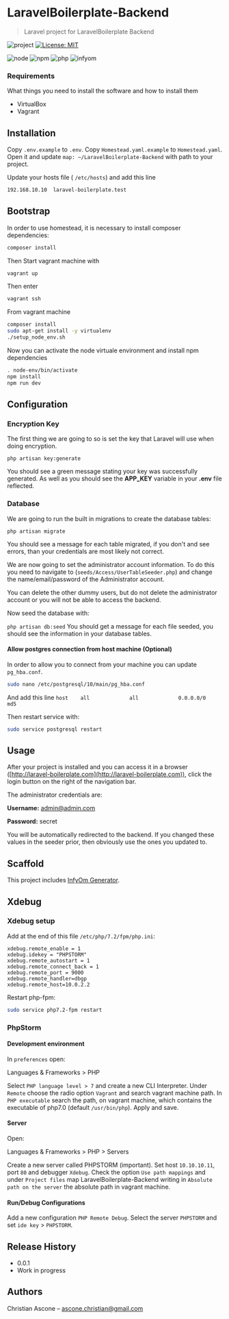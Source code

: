 # LaravelBoilerplate-Backend
> Laravel project for LaravelBoilerplate Backend

![project][project-image]
[![License: MIT](https://img.shields.io/badge/License-MIT-yellow.svg)](https://opensource.org/licenses/MIT)


![node][node-image]
![npm][npm-image]
![php][php-image]
![infyom][infyom-image]


### Requirements

What things you need to install the software and how to install them

- VirtualBox
- Vagrant

## Installation

Copy `.env.example` to `.env`.
Copy `Homestead.yaml.example` to `Homestead.yaml`.
Open it and update `map: ~/LaravelBoilerplate-Backend` with path to your project.

Update your hosts file ( `/etc/hosts`) and add this line
```sh  
192.168.10.10  laravel-boilerplate.test  
```  

## Bootstrap   

In order to use homestead, it is necessary to install composer dependencies:  
```sh  
composer install  
```  

Then Start vagrant machine with
```sh  
vagrant up  
```  

Then enter
```sh  
vagrant ssh  
```  

From vagrant machine
```sh  
composer install  
sudo apt-get install -y virtualenv  
./setup_node_env.sh  
```  

Now you can activate the node virtuale environment and install npm dependencies
```sh  
. node-env/bin/activate  
npm install
npm run dev
```  

## Configuration


### Encryption Key

The first thing we are going to so is set the key that Laravel will use when doing encryption.

`php artisan key:generate`

You should see a green message stating your key was successfully generated. As well as you should see the **APP_KEY** variable in your  **.env** file reflected.

### Database

We are going to run the built in migrations to create the database tables:

`php artisan migrate`

You should see a message for each table migrated, if you don't and see errors, than your credentials are most likely not correct.

We are now going to set the administrator account information. To do this you need to navigate to (`seeds/Access/UserTableSeeder.php`)  and change the name/email/password of the Administrator account.

You can delete the other dummy users, but do not delete the administrator account or you will not be able to access the backend.

Now seed the database with:

`php artisan db:seed`
You should get a message for each file seeded, you should see the information in your database tables.

#### Allow postgres connection from host machine (Optional)
In order to allow you to connect from your machine you can update `pg_hba.conf`.
```sh
sudo nano /etc/postgresql/10/main/pg_hba.conf
``` 

And add this line
`host    all             all             0.0.0.0/0               md5`

Then restart service with:
```sh
sudo service postgresql restart
```

## Usage    
After your project is installed and you can access it in a browser ([http://laravel-boilerplate.com](http://laravel-boilerplate.com)), click the login button on the right of the navigation bar.    

The administrator credentials are:    

**Username:** admin@admin.com  

**Password:** secret  

You will be automatically redirected to the backend. If you changed these values in the seeder prior, then obviously use the ones you updated to.    

## Scaffold  

This project includes [InfyOm Generator](http://labs.infyom.com/laravelgenerator/).  


## Xdebug

### Xdebug setup

Add at the end of this file  `/etc/php/7.2/fpm/php.ini`:

```
xdebug.remote_enable = 1
xdebug.idekey = "PHPSTORM"
xdebug.remote_autostart = 1
xdebug.remote_connect_back = 1
xdebug.remote_port = 9000
xdebug.remote_handler=dbgp
xdebug.remote_host=10.0.2.2
```

Restart php-fpm:

```sh
sudo service php7.2-fpm restart
```

### PhpStorm


#### Development environment

In `preferences` open:

Languages & Frameworks > PHP

Select `PHP language level > 7` and create a new CLI Interpreter.
Under `Remote` choose the radio option `Vagrant` and search vagrant machine path.
In `PHP executable` search the path, on vagrant machine, which contains the executable of php7.0 (default `/usr/bin/php`).
Apply and save.

#### Server


Open:

Languages & Frameworks > PHP > Servers

Create a new server called PHPSTORM (important).
Set host `10.10.10.11`, port `80` and debugger `Xdebug`.
Check the option `Use path mappings` and under `Project files` map LaravelBoilerplate-Backend writing in `Absolute path on the server` the absolute path in vagrant machine.


#### Run/Debug Configurations

Add a new configuration `PHP Remote Debug`.
Select the server `PHPSTORM` and set `ide key` > `PHPSTORM`.

## Release History    
* 0.0.1    
* Work in progress

## Authors
Christian Ascone – ascone.christian@gmail.com



<!-- Markdown link & img dfn's -->
[project-image]: https://img.shields.io/badge/project-0.0.1-green.svg
[node-image]: https://img.shields.io/badge/node-9.11.2-blue.svg
[npm-image]: https://img.shields.io/badge/node-5.6.0-blue.svg
[php-image]: https://img.shields.io/badge/php-7.2-red.svg
[infyom-image]: https://img.shields.io/badge/InfyOm-5.6.x_dev-red.svg